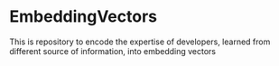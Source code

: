 # EmbeddingVectors
This is repository to encode the expertise of developers, learned from different source of information, into embedding vectors
